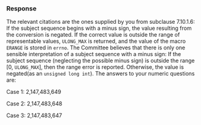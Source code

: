 ### Response

The relevant citations are the ones supplied by you from subclause 7.10.1.6: If
the subject sequence begins with a minus sign, the value resulting from the
conversion is negated. If the correct value is outside the range of
representable values, `ULONG_MAX` is returned, and the value of the macro
`ERANGE` is stored in `errno`. The Committee believes that there is only one
sensible interpretation of a subject sequence with a minus sign: If the subject
sequence (neglecting the possible minus sign) is outside the range \[0,
`ULONG_MAX`], then the range error is reported. Otherwise, the value is
negated(as an `unsigned long int`). The answers to your numeric questions are:

Case 1: 2,147,483,649

Case 2: 2,147,483,648

Case 3: 2,147,483,647

